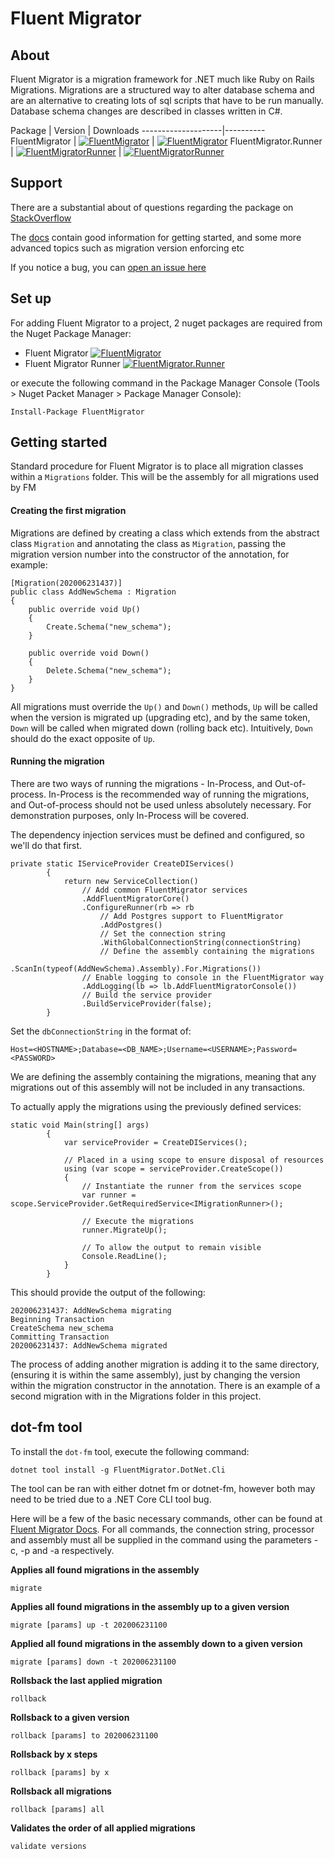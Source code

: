 ﻿# Fluent Migrator

## About

Fluent Migrator is a migration framework for .NET much like Ruby 
on Rails Migrations. Migrations are a structured way to alter 
database schema and are an alternative to creating lots of sql 
scripts that have to be run manually. Database schema 
changes are described in classes written in C#.

Package      | Version   | Downloads
--------------------|----------
FluentMigrator    | [![FluentMigrator](https://img.shields.io/nuget/v/FluentMigrator.svg)](https://www.nuget.org/packages/FluentMigrator/) | [![FluentMigrator](https://img.shields.io/nuget/dt/FluentMigrator.svg)](https://www.nuget.org/packages/FluentMigrator/)
FluentMigrator.Runner    | [![FluentMigratorRunner](https://img.shields.io/nuget/v/FluentMigrator.Runner.svg)](https://www.nuget.org/packages/FluentMigrator.Runner/) | [![FluentMigratorRunner](https://img.shields.io/nuget/dt/FluentMigrator.Runner.svg)](https://www.nuget.org/packages/FluentMigrator.Runner/)

## Support

There are a substantial about of questions regarding the package on [StackOverflow](https://stackoverflow.com/questions/tagged/fluent-migrator)

The [docs](https://fluentmigrator.github.io/articles/intro.html) contain good information for getting started, and some more advanced topics such as migration version enforcing etc

If you notice a bug, you can [open an issue here](https://github.com/fluentmigrator/fluentmigrator/issues)

## Set up

For adding Fluent Migrator to a project, 2 nuget packages are required from the Nuget Package Manager:
 - Fluent Migrator [![FluentMigrator](http://img.shields.io/nuget/dt/FluentMigrator.svg?style=flat)](https://www.nuget.org/packages/FluentMigrator/)
 - Fluent Migrator Runner [![FluentMigrator.Runner](http://img.shields.io/nuget/dt/FluentMigrator.Runner.svg?style=flat)](https://www.nuget.org/packages/FluentMigrator.Runner/)

or execute the following command in the Package Manager Console (Tools > Nuget Packet Manager > Package Manager Console):

	Install-Package FluentMigrator

## Getting started

Standard procedure for Fluent Migrator is to place all migration classes
within a `Migrations` folder. This will be the assembly for all 
migrations used by FM

#### Creating the first migration

Migrations are defined by creating a class which extends from the 
abstract class `Migration` and annotating the class as `Migration`,
 passing the migration version number into the constructor of the annotation, for example:
	
    [Migration(202006231437)]
    public class AddNewSchema : Migration
    {
        public override void Up()
        {
            Create.Schema("new_schema");
        }

        public override void Down()
        {
            Delete.Schema("new_schema");
        }
    }

All migrations must override the `Up()` and `Down()` methods, 
`Up` will be called when the version is migrated up (upgrading 
etc), and by the same token, `Down` will be called when migrated 
down (rolling back etc). Intuitively, `Down` should do the exact 
opposite of `Up`.

#### Running the migration

There are two ways of running the migrations - In-Process, 
and Out-of-process. In-Process is the recommended way of running the migrations,
and Out-of-process should not be used unless absolutely necessary.
For demonstration purposes, only In-Process will be covered.

The dependency injection services must be defined and configured, 
so we'll do that first.

    private static IServiceProvider CreateDIServices()
            {
                return new ServiceCollection()
                    // Add common FluentMigrator services
                    .AddFluentMigratorCore()
                    .ConfigureRunner(rb => rb
                        // Add Postgres support to FluentMigrator
                        .AddPostgres()
                        // Set the connection string
                        .WithGlobalConnectionString(connectionString)
                        // Define the assembly containing the migrations
                        .ScanIn(typeof(AddNewSchema).Assembly).For.Migrations())
                    // Enable logging to console in the FluentMigrator way
                    .AddLogging(lb => lb.AddFluentMigratorConsole())
                    // Build the service provider
                    .BuildServiceProvider(false);
            }

Set the `dbConnectionString` in the format of:

`Host=<HOSTNAME>;Database=<DB_NAME>;Username=<USERNAME>;Password=<PASSWORD>`

We are defining the assembly containing the migrations,
meaning that any migrations out of this assembly will not be included
 in any transactions.

To actually apply the migrations using the previously defined services:

    static void Main(string[] args)
            {
                var serviceProvider = CreateDIServices();

                // Placed in a using scope to ensure disposal of resources
                using (var scope = serviceProvider.CreateScope())
                {
                    // Instantiate the runner from the services scope
                    var runner = scope.ServiceProvider.GetRequiredService<IMigrationRunner>();

                    // Execute the migrations
                    runner.MigrateUp();

                    // To allow the output to remain visible
                    Console.ReadLine();
                }
            }

This should provide the output of the following:


    202006231437: AddNewSchema migrating
    Beginning Transaction
    CreateSchema new_schema
    Committing Transaction
    202006231437: AddNewSchema migrated

The process of adding another migration is adding it to the same directory, (ensuring it is within the same
assembly), just by changing the version within the migration constructor in the annotation. There is an
example of a second migration with in the Migrations folder in this project.

## dot-fm tool

To install the `dot-fm` tool, execute the following command:

    dotnet tool install -g FluentMigrator.DotNet.Cli

The tool can be ran with either dotnet fm or dotnet-fm, however both may need
to be tried due to a .NET Core CLI tool bug.

Here will be a few of the basic necessary commands, other can be found at [Fluent
Migrator Docs](https://fluentmigrator.github.io/articles/runners/dotnet-fm.html). 
For all commands, the connection string, processor and assembly must all be supplied 
in the command using the parameters -c, -p and -a respectively.


<b>Applies all found migrations in the assembly</b>

    migrate

<b>Applies all found migrations in the assembly up to a given version</b>

    migrate [params] up -t 202006231100

<b>Applied all found migrations in the assembly down to a given version</b>

    migrate [params] down -t 202006231100

<b>Rollsback the last applied migration</b>

    rollback

<b>Rollsback to a given version</b>

    rollback [params] to 202006231100

<b>Rollsback by x steps</b>

    rollback [params] by x

<b>Rollsback all migrations</b>

    rollback [params] all

<b>Validates the order of all applied migrations</b>

    validate versions

    
